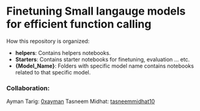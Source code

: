 # Finetuning Small langauge models for efficient function calling

How this repository is organized:

- **helpers**: Contains helpers notebooks.
- **Starters**: Contains starter notebooks for finetuning, evaluation ... etc.
- **{Model_Name}**: Folders with specific model name contains notebooks related to that specific model.

### Collaboration:

Ayman Tarig: [0xayman](https://github.com/0xayman "0xayman")
Tasneem Midhat: [tasneemmidhat10](https://github.com/tasneemmidhat10 "tasneemmidhat10")
